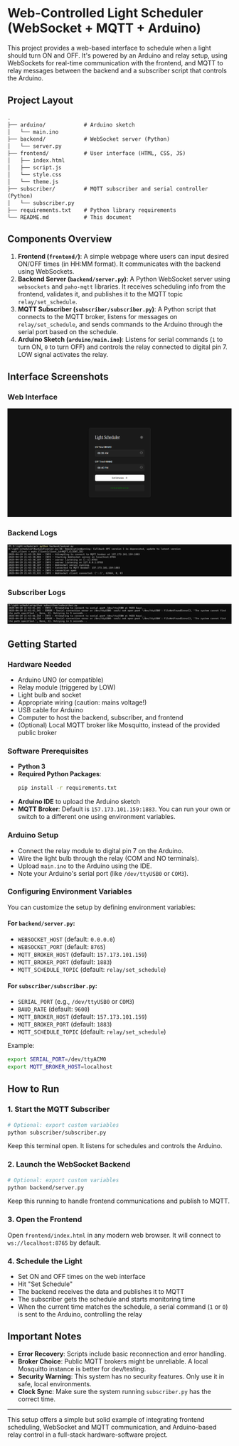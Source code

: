 # Web-Controlled Light Scheduler (WebSocket + MQTT + Arduino)

This project provides a web-based interface to schedule when a light should turn ON and OFF. It's powered by an Arduino and relay setup, using WebSockets for real-time communication with the frontend, and MQTT to relay messages between the backend and a subscriber script that controls the Arduino.

## Project Layout

```
.
├── arduino/            # Arduino sketch
│   └── main.ino
├── backend/            # WebSocket server (Python)
│   └── server.py
├── frontend/           # User interface (HTML, CSS, JS)
│   ├── index.html
│   ├── script.js
│   └── style.css
│   └── theme.js
├── subscriber/         # MQTT subscriber and serial controller (Python)
│   └── subscriber.py
├── requirements.txt    # Python library requirements
└── README.md           # This document
```

## Components Overview

1.  **Frontend (`frontend/`)**: A simple webpage where users can input desired ON/OFF times (in HH:MM format). It communicates with the backend using WebSockets.
2.  **Backend Server (`backend/server.py`)**: A Python WebSocket server using `websockets` and `paho-mqtt` libraries. It receives scheduling info from the frontend, validates it, and publishes it to the MQTT topic `relay/set_schedule`.
3.  **MQTT Subscriber (`subscriber/subscriber.py`)**: A Python script that connects to the MQTT broker, listens for messages on `relay/set_schedule`, and sends commands to the Arduino through the serial port based on the schedule.
4.  **Arduino Sketch (`arduino/main.ino`)**: Listens for serial commands (`1` to turn ON, `0` to turn OFF) and controls the relay connected to digital pin 7. LOW signal activates the relay.

## Interface Screenshots

### Web Interface
![Frontend UI](./assets/ui.png "Schedule Input Page")

### Backend Logs
![Backend Log](./assets/server.png "Logs from WebSocket and MQTT Publishing")

### Subscriber Logs
![Subscriber Log](./assets/sub.png "Logs from Subscriber Script Including Serial Commands")

## Getting Started

### Hardware Needed
- Arduino UNO (or compatible)
- Relay module (triggered by LOW)
- Light bulb and socket
- Appropriate wiring (caution: mains voltage!)
- USB cable for Arduino
- Computer to host the backend, subscriber, and frontend
- (Optional) Local MQTT broker like Mosquitto, instead of the provided public broker

### Software Prerequisites
- **Python 3**
- **Required Python Packages**:
  ```bash
  pip install -r requirements.txt
  ```
- **Arduino IDE** to upload the Arduino sketch
- **MQTT Broker**: Default is `157.173.101.159:1883`. You can run your own or switch to a different one using environment variables.

### Arduino Setup
- Connect the relay module to digital pin 7 on the Arduino.
- Wire the light bulb through the relay (COM and NO terminals).
- Upload `main.ino` to the Arduino using the IDE.
- Note your Arduino's serial port (like `/dev/ttyUSB0` or `COM3`).

### Configuring Environment Variables

You can customize the setup by defining environment variables:

#### For `backend/server.py`:
- `WEBSOCKET_HOST` (default: `0.0.0.0`)
- `WEBSOCKET_PORT` (default: `8765`)
- `MQTT_BROKER_HOST` (default: `157.173.101.159`)
- `MQTT_BROKER_PORT` (default: `1883`)
- `MQTT_SCHEDULE_TOPIC` (default: `relay/set_schedule`)

#### For `subscriber/subscriber.py`:
- `SERIAL_PORT` (e.g., `/dev/ttyUSB0` or `COM3`)
- `BAUD_RATE` (default: `9600`)
- `MQTT_BROKER_HOST` (default: `157.173.101.159`)
- `MQTT_BROKER_PORT` (default: `1883`)
- `MQTT_SCHEDULE_TOPIC` (default: `relay/set_schedule`)

Example:
```bash
export SERIAL_PORT=/dev/ttyACM0
export MQTT_BROKER_HOST=localhost
```

## How to Run

### 1. Start the MQTT Subscriber
```bash
# Optional: export custom variables
python subscriber/subscriber.py
```
Keep this terminal open. It listens for schedules and controls the Arduino.

### 2. Launch the WebSocket Backend
```bash
# Optional: export custom variables
python backend/server.py
```
Keep this running to handle frontend communications and publish to MQTT.

### 3. Open the Frontend
Open `frontend/index.html` in any modern web browser. It will connect to `ws://localhost:8765` by default.

### 4. Schedule the Light
- Set ON and OFF times on the web interface
- Hit "Set Schedule"
- The backend receives the data and publishes it to MQTT
- The subscriber gets the schedule and starts monitoring time
- When the current time matches the schedule, a serial command (`1` or `0`) is sent to the Arduino, controlling the relay

## Important Notes

- **Error Recovery**: Scripts include basic reconnection and error handling.
- **Broker Choice**: Public MQTT brokers might be unreliable. A local Mosquitto instance is better for dev/testing.
- **Security Warning**: This system has no security features. Only use it in safe, local environments.
- **Clock Sync**: Make sure the system running `subscriber.py` has the correct time.

---

This setup offers a simple but solid example of integrating frontend scheduling, WebSocket and MQTT communication, and Arduino-based relay control in a full-stack hardware-software project.